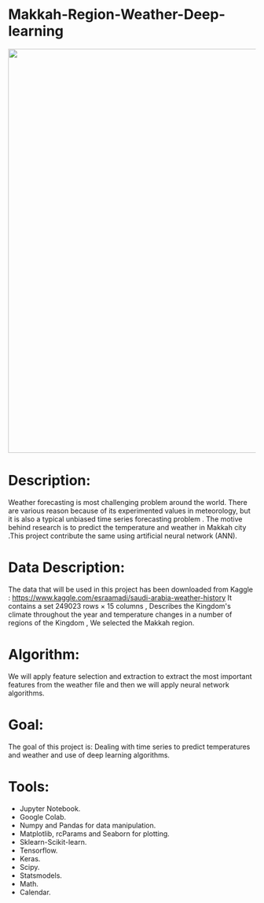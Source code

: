 # Makkah-Region-Weather-Deep-learning
 <p align="center">
  <img width="650" height="822" src="https://user-images.githubusercontent.com/93076368/150328291-185cbd84-ed31-4374-93a2-e601bf4103f4.jpg">
</p>


# Description:

Weather forecasting is most challenging problem around the world. There are various reason because of its experimented values in meteorology, but it is also a typical unbiased time series forecasting problem . The motive behind research is to predict the temperature and weather in Makkah city .This project contribute the same using artificial neural network (ANN).

# Data Description:

The data that will be used in this project has been downloaded from Kaggle : https://www.kaggle.com/esraamadi/saudi-arabia-weather-history It contains a set 249023 rows × 15 columns , Describes the Kingdom's climate throughout the year and temperature changes in a number of regions of the Kingdom , We selected the Makkah region.

# Algorithm:

We will apply feature selection and extraction to extract the most important features from the weather file and then we will apply neural network algorithms.

# Goal:

The goal of this project is: Dealing with time series to predict temperatures and weather and use of deep learning algorithms.

# Tools:
* Jupyter Notebook.
* Google Colab.
*	Numpy and Pandas for data manipulation.
*	Matplotlib, rcParams and Seaborn for plotting.
*	Sklearn-Scikit-learn.
*	Tensorflow.
*	Keras.
*	Scipy.
*	Statsmodels.
*	Math.
*	Calendar.
